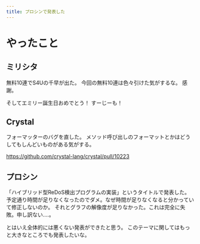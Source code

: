 ```yaml
---
title: プロシンで発表した
---
```


# やったこと

## ミリシタ

無料10連でS4Uの千早が出た。
今回の無料10連は色々引けた気がするな。
感謝。

そしてエミリー誕生日おめでとう！
すーじーも！

## Crystal

フォーマッターのバグを直した。
メソッド呼び出しのフォーマットとかはどうしてもしんどいものがある気がする。

<https://github.com/crystal-lang/crystal/pull/10223>

## プロシン

「ハイブリッド型ReDoS検出プログラムの実装」というタイトルで発表した。
予定通り時間が足りなくなったのでダメ。なぜ時間が足りなくなると分かっていて修正しないのか。
それとグラフの解像度が足りなかった。これは完全に失敗。申し訳ない‥‥。

とはいえ全体的には悪くない発表ができたと思う。
このテーマに関してはもっと大きなところでも発表したいな。
